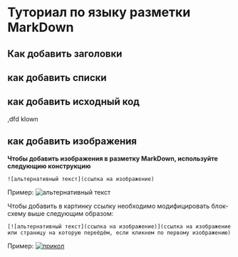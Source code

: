 # Туториал по языку разметки MarkDown

## Как добавить заголовки

## как добавить списки

## как добавить исходный код

,dfd klown

## как добавить изображения

**Чтобы добавить изображения в разметку MarkDown, используйте следующию конструкцию**
```
![альтернативный текст](ссылка на изображение)
```
Пример:
![альтернативный текст](https://phonoteka.org/uploads/posts/2022-09/1663289041_4-phonoteka-org-p-art-zmei-vkontakte-4.jpg)

Чтобы добавить в картинку ссылку необходимо модифицировать блок-схему выше следующим образом:

```
[![альтернативный текст](ссылка на изображение)](ссылка на изображение или страницу на которую переёдём, если кликнем по первому изображению)
```

Пример:
[![прикол](https://www.findrs.com.br/wp-content/uploads/2020/08/botao_emergencia-scaled.jpg)](https://www.youtube.com/watch?v=yPcqb_5k93Q)